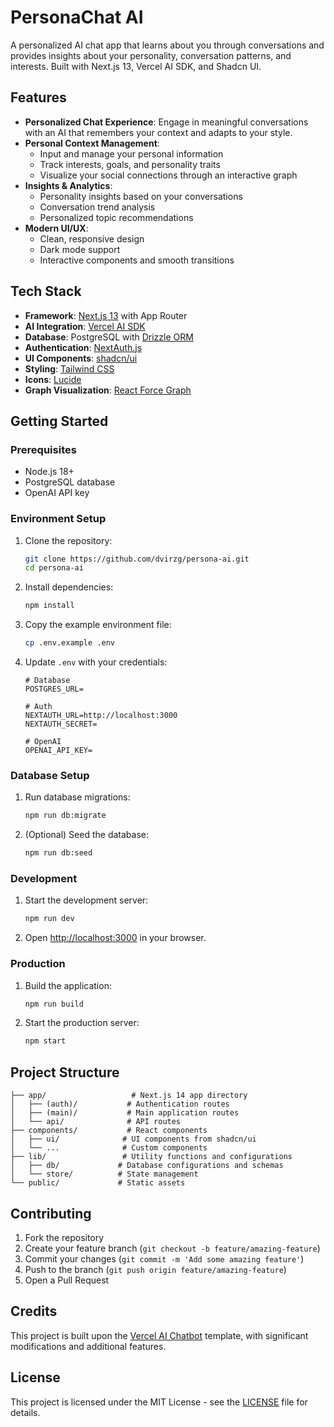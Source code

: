 # PersonaChat AI

A personalized AI chat app that learns about you through conversations and provides insights about your personality, conversation patterns, and interests. Built with Next.js 13, Vercel AI SDK, and Shadcn UI.

## Features

- **Personalized Chat Experience**: Engage in meaningful conversations with an AI that remembers your context and adapts to your style.
- **Personal Context Management**: 
  - Input and manage your personal information
  - Track interests, goals, and personality traits
  - Visualize your social connections through an interactive graph
- **Insights & Analytics**:
  - Personality insights based on your conversations
  - Conversation trend analysis
  - Personalized topic recommendations
- **Modern UI/UX**:
  - Clean, responsive design
  - Dark mode support
  - Interactive components and smooth transitions

## Tech Stack

- **Framework**: [Next.js 13](https://nextjs.org/) with App Router
- **AI Integration**: [Vercel AI SDK](https://sdk.vercel.ai/docs)
- **Database**: PostgreSQL with [Drizzle ORM](https://orm.drizzle.team)
- **Authentication**: [NextAuth.js](https://next-auth.js.org)
- **UI Components**: [shadcn/ui](https://ui.shadcn.com)
- **Styling**: [Tailwind CSS](https://tailwindcss.com)
- **Icons**: [Lucide](https://lucide.dev)
- **Graph Visualization**: [React Force Graph](https://github.com/vasturiano/react-force-graph)

## Getting Started

### Prerequisites

- Node.js 18+ 
- PostgreSQL database
- OpenAI API key

### Environment Setup

1. Clone the repository:
   ```bash
   git clone https://github.com/dvirzg/persona-ai.git
   cd persona-ai
   ```

2. Install dependencies:
   ```bash
   npm install
   ```

3. Copy the example environment file:
   ```bash
   cp .env.example .env
   ```

4. Update `.env` with your credentials:
   ```
   # Database
   POSTGRES_URL=
   
   # Auth
   NEXTAUTH_URL=http://localhost:3000
   NEXTAUTH_SECRET=
   
   # OpenAI
   OPENAI_API_KEY=
   ```

### Database Setup

1. Run database migrations:
   ```bash
   npm run db:migrate
   ```

2. (Optional) Seed the database:
   ```bash
   npm run db:seed
   ```

### Development

1. Start the development server:
   ```bash
   npm run dev
   ```

2. Open [http://localhost:3000](http://localhost:3000) in your browser.

### Production

1. Build the application:
   ```bash
   npm run build
   ```

2. Start the production server:
   ```bash
   npm start
   ```

## Project Structure

```
├── app/                   # Next.js 14 app directory
│   ├── (auth)/           # Authentication routes
│   ├── (main)/           # Main application routes
│   └── api/              # API routes
├── components/           # React components
│   ├── ui/              # UI components from shadcn/ui
│   └── ...              # Custom components
├── lib/                 # Utility functions and configurations
│   ├── db/             # Database configurations and schemas
│   └── store/          # State management
└── public/             # Static assets
```

## Contributing

1. Fork the repository
2. Create your feature branch (`git checkout -b feature/amazing-feature`)
3. Commit your changes (`git commit -m 'Add some amazing feature'`)
4. Push to the branch (`git push origin feature/amazing-feature`)
5. Open a Pull Request

## Credits

This project is built upon the [Vercel AI Chatbot](https://github.com/vercel-labs/ai-chatbot) template, with significant modifications and additional features.

## License

This project is licensed under the MIT License - see the [LICENSE](LICENSE) file for details.

